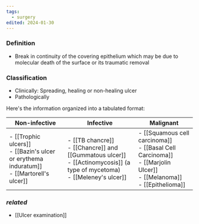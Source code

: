 ```yaml
---
tags:
  - surgery
edited: 2024-01-30
---
```

### Definition
- Break in continuity of the covering epithelium which may be due to molecular death of the surface or its traumatic removal 
### Classification
- Clinically: Spreading, healing or non-healing ulcer
- Pathologically

Here's the information organized into a tabulated format:

| Non-infective                                                                                  | Infective                                                                                                                         | Malignant                                                                                                                      |
| ---------------------------------------------------------------------------------------------- | --------------------------------------------------------------------------------------------------------------------------------- | ------------------------------------------------------------------------------------------------------------------------------ |
| - [[Trophic ulcers]]<br> - [[Bazin's ulcer or erythema induratum]]<br> - [[Martorell's ulcer]] | - [[TB chancre]]<br> - [[Chancre]] and [[Gummatous ulcer]]<br> - [[Actinomycosis]] (a type of mycetoma)<br> - [[Meleney's ulcer]] | - [[Squamous cell carcinoma]]<br> - [[Basal Cell Carcinoma]]<br> - [[Marjolin Ulcer]]<br> - [[Melanoma]]<br> - [[Epithelioma]] |

### *related*
- [[Ulcer examination]] 